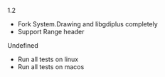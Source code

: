 1.2
- Fork System.Drawing and libgdiplus completely
- Support Range header

Undefined
- Run all tests on linux
- Run all tests on macos
